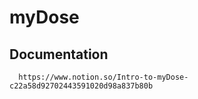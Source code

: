 # myDose

## Documentation 
```
  https://www.notion.so/Intro-to-myDose-c22a58d92702443591020d98a837b80b
 ```
